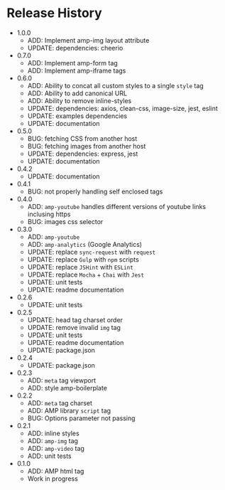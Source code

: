 # Release History

* 1.0.0
  * ADD: Implement amp-img layout attribute
  * UPDATE: dependencies: cheerio
* 0.7.0
  * ADD: Implement amp-form tag
  * ADD: Implement amp-iframe tags
* 0.6.0
  * ADD: Ability to concat all custom styles to a single `style` tag
  * ADD: Ability to add canonical URL
  * ADD: Ability to remove inline-styles
  * UPDATE: dependencies: axios, clean-css, image-size, jest, eslint
  * UPDATE: examples dependencies
  * UPDATE: documentation
* 0.5.0
  * BUG: fetching CSS from another host
  * BUG: fetching images from another host
  * UPDATE: dependencies: express, jest
  * UPDATE: documentation
* 0.4.2
  * UPDATE: documentation
* 0.4.1
  * BUG: not properly handling self enclosed tags
* 0.4.0
  * ADD: `amp-youtube` handles different versions of youtube links inclusing https
  * BUG: images css selector
* 0.3.0
  * ADD: `amp-youtube`
  * ADD: `amp-analytics` (Google Analytics)
  * UPDATE: replace `sync-request` with `request`
  * UPDATE: replace `Gulp` with `npm` scripts
  * UPDATE: replace `JSHint` with `ESLint`
  * UPDATE: replace `Mocha` + `Chai` with `Jest`
  * UPDATE: unit tests
  * UPDATE: readme documentation
* 0.2.6
  * UPDATE: unit tests
* 0.2.5
  * UPDATE: head tag charset order
  * UPDATE: remove invalid `img` tag
  * UPDATE: unit tests
  * UPDATE: readme documentation
  * UPDATE: package.json
* 0.2.4
  * UPDATE: package.json
* 0.2.3
  * ADD: `meta` tag viewport
  * ADD: style amp-boilerplate
* 0.2.2
  * ADD: `meta` tag charset
  * ADD: AMP library `script` tag
  * BUG: Options parameter not passing
* 0.2.1
  * ADD: inline styles
  * ADD: `amp-img` tag
  * ADD: `amp-video` tag
  * ADD: unit tests
* 0.1.0
  * ADD: AMP html tag
  * Work in progress
